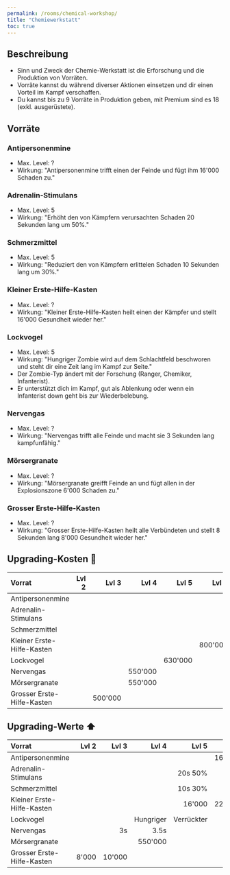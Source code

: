```yaml
---
permalink: /rooms/chemical-workshop/
title: "Chemiewerkstatt"
toc: true
---
```


## Beschreibung

* Sinn und Zweck der Chemie-Werkstatt ist die Erforschung und die Produktion von Vorräten. 
* Vorräte kannst du während diverser Aktionen einsetzen und dir einen Vorteil im Kampf verschaffen.
* Du kannst bis zu 9 Vorräte in Produktion geben, mit Premium sind es 18 (exkl. ausgerüstete).

## Vorräte

### Antipersonenmine

* Max. Level: ?
* Wirkung: "Antipersonenmine trifft einen der Feinde und fügt ihm 16'000 Schaden zu."

### Adrenalin-Stimulans

* Max. Level: 5
* Wirkung: "Erhöht den von Kämpfern verursachten Schaden 20 Sekunden lang um 50%."

### Schmerzmittel

* Max. Level: 5
* Wirkung: "Reduziert den von Kämpfern erlittelen Schaden 10 Sekunden lang um 30%."

### Kleiner Erste-Hilfe-Kasten

* Max. Level: ?
* Wirkung: "Kleiner Erste-Hilfe-Kasten heilt einen der Kämpfer und stellt 16'000 Gesundheit wieder her."

### Lockvogel

* Max. Level: 5
* Wirkung: "Hungriger Zombie wird auf dem Schlachtfeld beschworen und steht dir eine Zeit lang im Kampf zur Seite."
* Der Zombie-Typ ändert mit der Forschung (Ranger, Chemiker, Infanterist).
* Er unterstützt dich im Kampf, gut als Ablenkung oder wenn ein Infanterist down geht bis zur Wiederbelebung.

### Nervengas

* Max. Level: ?
* Wirkung: "Nervengas trifft alle Feinde und macht sie 3 Sekunden lang kampfunfähig."

### Mörsergranate

* Max. Level: ?
* Wirkung: "Mörsergranate greifft Feinde an und fügt allen in der Explosionszone 6'000 Schaden zu."

### Grosser Erste-Hilfe-Kasten

* Max. Level: ?
* Wirkung: "Grosser Erste-Hilfe-Kasten heilt alle Verbündeten und stellt 8 Sekunden lang 8'000 Gesundheit wieder her."


## Upgrading-Kosten :pill:

| Vorrat					 | Lvl 2     | Lvl 3     | Lvl 4     | Lvl 5     | Lvl 6     | Lvl 7     |
|:-------------------------- | ---------:| ---------:| ---------:| ---------:| ---------:| ---------:|
| Antipersonenmine           |           |           |           |           |           |   800'000 |
| Adrenalin-Stimulans        |           |           |           |           |         - |         - |
| Schmerzmittel              |           |           |           |           |         - |         - |
| Kleiner Erste-Hilfe-Kasten |           |           |           |           |   800'000 |           |
| Lockvogel                  |           |           |           |  630'000  |         - |           |
| Nervengas                  |           |           |  550'000  |           |         - |           |
| Mörsergranate              |           |           |  550'000  |           |           |           |
| Grosser Erste-Hilfe-Kasten |           |   500'000 |           |           |           |           |


## Upgrading-Werte :arrow_up:

| Vorrat					 | Lvl 2     | Lvl 3     | Lvl 4     | Lvl 5     | Lvl 6     | Lvl 7     |
|:-------------------------- | ---------:| ---------:| ---------:| ---------:| ---------:| ---------:|
| Antipersonenmine           |           |           |           |           |    16'000 |    22'000 |
| Adrenalin-Stimulans        |           |           |           |   20s 50% |         - |         - |
| Schmerzmittel              |           |           |           |   10s 30% |         - |         - |
| Kleiner Erste-Hilfe-Kasten |           |           |           |    16'000 |    22'000 |           |
| Lockvogel                  |           |           | Hungriger |Verrückter |           |           |
| Nervengas                  |           |        3s |      3.5s |           |           |           |
| Mörsergranate              |           |           |   550'000 |           |           |           |
| Grosser Erste-Hilfe-Kasten |     8'000 |    10'000 |           |           |           |           |